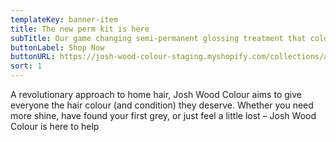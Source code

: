 ```yaml
---
templateKey: banner-item
title: The new perm kit is here
subTitle: Our game changing semi-permanent glossing treatment that colours while it conditions.
buttonLabel: Shop Now
buttonURL: https://josh-wood-colour-staging.myshopify.com/collections/all
sort: 1
---
```

A revolutionary approach to home hair, Josh Wood Colour aims to give everyone the hair colour (and condition) they deserve. Whether you need more shine, have found your first grey, or just feel a little lost – Josh Wood Colour is here to help